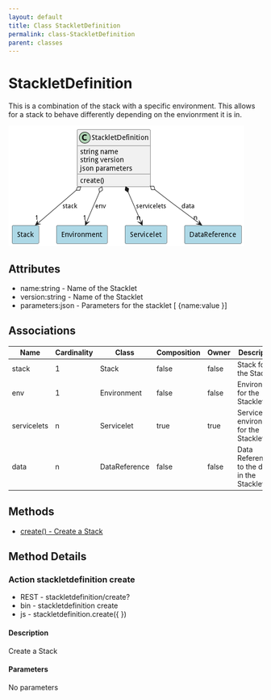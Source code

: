 ```yaml
---
layout: default
title: Class StackletDefinition
permalink: class-StackletDefinition
parent: classes
---
```


# StackletDefinition

This is a combination of the stack with a specific environment. This allows for a stack to behave differently depending on the envionrment it is in.

![Logical Diagram](./logical.png)

## Attributes

* name:string - Name of the Stacklet
* version:string - Name of the Stacklet
* parameters:json - Parameters for the stacklet [ {name:value }]


## Associations

| Name | Cardinality | Class | Composition | Owner | Description |
| --- | --- | --- | --- | --- | --- |
| stack | 1 | Stack | false | false | Stack for the Stacklet |
| env | 1 | Environment | false | false | Environment for the Stacklet |
| servicelets | n | Servicelet | true | true | Service with environment for the Stacklet |
| data | n | DataReference | false | false | Data References to the data in the Stacklet |







## Methods

* [create() - Create a Stack](#action-create)


<h2>Method Details</h2>
    
### Action stackletdefinition create



* REST - stackletdefinition/create?
* bin - stackletdefinition create 
* js - stackletdefinition.create({  })

#### Description
Create a Stack

#### Parameters

No parameters




